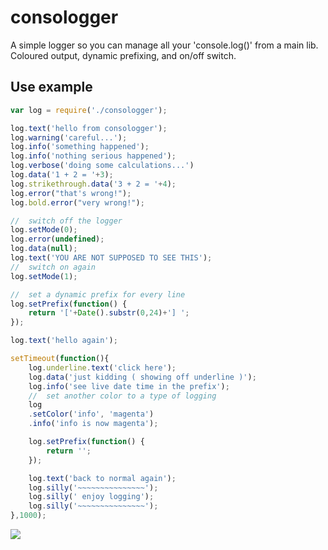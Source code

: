 consologger
===========

A simple logger so you can manage all your 'console.log()' from a main lib. Coloured output, dynamic prefixing, and on/off switch.

## Use example
```js
var log = require('./consologger');

log.text('hello from consologger');
log.warning('careful...');
log.info('something happened');
log.info('nothing serious happened');
log.verbose('doing some calculations...')
log.data('1 + 2 = '+3);
log.strikethrough.data('3 + 2 = '+4);
log.error("that's wrong!");
log.bold.error("very wrong!");

//	switch off the logger
log.setMode(0);
log.error(undefined);
log.data(null);
log.text('YOU ARE NOT SUPPOSED TO SEE THIS');
//	switch on again
log.setMode(1);

//	set a dynamic prefix for every line
log.setPrefix(function() {
	return '['+Date().substr(0,24)+'] ';
});

log.text('hello again');

setTimeout(function(){
	log.underline.text('click here');
	log.data('just kidding ( showing off underline )');
	log.info('see live date time in the prefix');
	//	set another color to a type of logging
	log
	.setColor('info', 'magenta')
	.info('info is now magenta');

	log.setPrefix(function() {
		return '';
	});

	log.text('back to normal again');
	log.silly('~~~~~~~~~~~~~~~');
	log.silly(' enjoy logging');
	log.silly('~~~~~~~~~~~~~~~');
},1000);
```

<img src="http://i.imgur.com/PIgB99v.png" border = "0"/>
